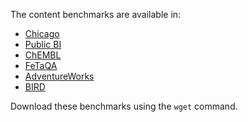The content benchmarks are available in:

- [Chicago](https://storage.googleapis.com/pneuma_open/pneuma_chicago_10K_questions_annotated.jsonl)
- [Public BI](https://storage.googleapis.com/pneuma_open/pneuma_public_bi_questions_annotated.jsonl)
- [ChEMBL](https://storage.googleapis.com/pneuma_open/pneuma_chembl_10K_questions_annotated.jsonl)
- [FeTaQA](https://storage.googleapis.com/pneuma_open/pneuma_fetaqa_questions_annotated.jsonl)
- [AdventureWorks](https://storage.googleapis.com/pneuma_open/pneuma_adventure_works_questions_annotated.jsonl)
- [BIRD](https://storage.googleapis.com/pneuma_open/pneuma_bird_questions_annotated.jsonl)

Download these benchmarks using the `wget` command.
